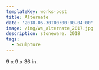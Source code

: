 ```yaml
---
templateKey: works-post
title: Alternate
date: '2018-06-30T00:00:00-04:00'
image: /img/ws_alternate_2017.jpg
description: stoneware. 2018
tags:
  - Sculpture
---
```

9 x 9 x 36 in.
